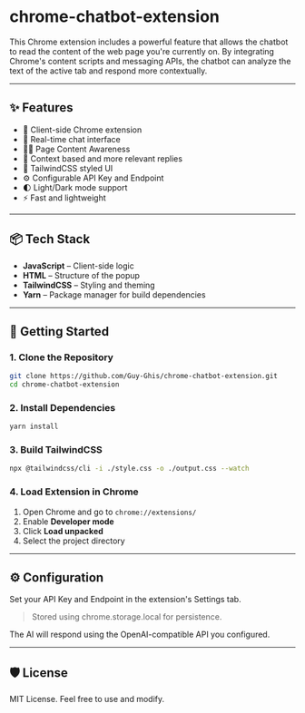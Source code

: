 # chrome-chatbot-extension

This Chrome extension includes a powerful feature that allows the chatbot to read the content of the web page you're currently on. By integrating Chrome's content scripts and messaging APIs, the chatbot can analyze the text of the active tab and respond more contextually.

---
## ✨ Features

- 🔌 Client-side Chrome extension
- 💬 Real-time chat interface
- 🕵️‍♂️ Page Content Awareness
- 🧾 Context based and more relevant replies
- 🎨 TailwindCSS styled UI
- ⚙️ Configurable API Key and Endpoint
- 🌓 Light/Dark mode support
- ⚡ Fast and lightweight

---
## 📦 Tech Stack

- **JavaScript** – Client-side logic
- **HTML** – Structure of the popup
- **TailwindCSS** – Styling and theming
- **Yarn** – Package manager for build dependencies

---
## 🚀 Getting Started

### 1. Clone the Repository

```bash
git clone https://github.com/Guy-Ghis/chrome-chatbot-extension.git
cd chrome-chatbot-extension
```

### 2. Install Dependencies

```bash
yarn install
```

### 3. Build TailwindCSS

```bash
npx @tailwindcss/cli -i ./style.css -o ./output.css --watch 
```

### 4. Load Extension in Chrome

1. Open Chrome and go to `chrome://extensions/`
2. Enable **Developer mode**
3. Click **Load unpacked**
4. Select the project directory

---
## ⚙️ Configuration

Set your API Key and Endpoint in the extension's Settings tab.
> Stored using chrome.storage.local for persistence.

The AI will respond using the OpenAI-compatible API you configured.

---
## 🛡️ License
MIT License. Feel free to use and modify.